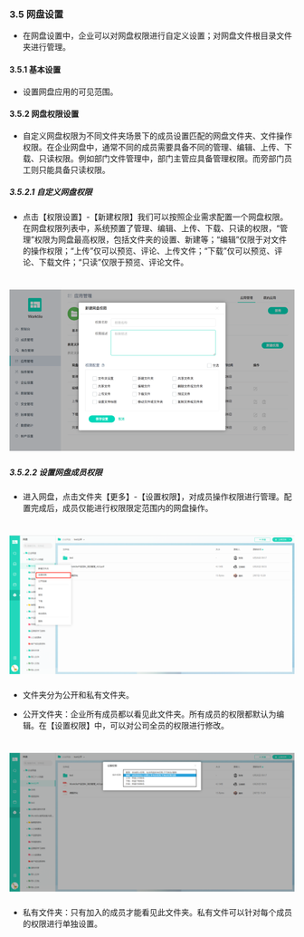 ### 3.5 网盘设置
* 在网盘设置中，企业可以对网盘权限进行自定义设置；对网盘文件根目录文件夹进行管理。

#### 3.5.1 基本设置
* 设置网盘应用的可见范围。

#### 3.5.2 网盘权限设置
* 自定义网盘权限为不同文件夹场景下的成员设置匹配的网盘文件夹、文件操作权限。在企业网盘中，通常不同的成员需要具备不同的管理、编辑、上传、下载、只读权限。例如部门文件管理中，部门主管应具备管理权限。而旁部门员工则只能具备只读权限。

##### 3.5.2.1 自定义网盘权限

* 点击【权限设置】-【新建权限】我们可以按照企业需求配置一个网盘权限。在网盘权限列表中，系统预置了管理、编辑、上传、下载、只读的权限，“管理”权限为网盘最高权限，包括文件夹的设置、新建等；“编辑”仅限于对文件的操作权限；“上传”仅可以预览、评论、上传文件；“下载”仅可以预览、评论、下载文件；“只读”仅限于预览、评论文件。

# ![](/assets/3.5.2.1自定义网盘权限.png)

##### 3.5.2.2 设置网盘成员权限

* 进入网盘，点击文件夹【更多】-【设置权限】，对成员操作权限进行管理。配置完成后，成员仅能进行权限限定范围内的网盘操作。

# ![](/assets/3.5.1网盘1.png)

* 文件夹分为公开和私有文件夹。

* 公开文件夹：企业所有成员都以看见此文件夹。所有成员的权限都默认为编辑。在【设置权限】中，可以对公司全员的权限进行修改。

# ![](/assets/3.5.2.3自定义网盘权限.png)

* 私有文件夹：只有加入的成员才能看见此文件夹。私有文件可以针对每个成员的权限进行单独设置。


